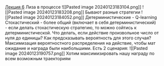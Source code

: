 [Лекция 6](https://youtu.be/s9XNphD2VBE?si=24glzfk2O3XdUfmE)
Лиза в процессе
![[Pasted image 20240123183104.png]]
![[Pasted image 20240123183208.png]]
Бывают разные стратегии
![[Pasted image 20240123184052.png]]
Детерминистические - Q-learning
Стохастический - более общий (включает в себя детерминистический) - если делать стохастическую стратегию, то можно сойтись к детерминистической.
Что делать, если действие произвольное число от нуля до единицы?
Как предсказывать вероятность для этого случая?
Максимизация вероятностного распределения на действие, чтобы мат ожидание и награда были наибольшими.
Есть 2 сценария:
![[Pasted image 20240123190757.png]]
Хотим максимизировать нашу награду по всем возможным траекториям


